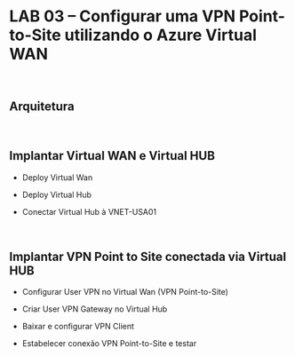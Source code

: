 # LAB 03 – Configurar uma VPN Point-to-Site utilizando o Azure Virtual WAN

&nbsp;
&nbsp;
&nbsp;
&nbsp;
&nbsp;
&nbsp;

## Arquitetura


&nbsp;
&nbsp;
&nbsp;
&nbsp;
&nbsp;
&nbsp;

## Implantar Virtual WAN e Virtual HUB

* Deploy Virtual Wan



* Deploy Virtual Hub



* Conectar Virtual Hub à VNET-USA01


&nbsp;
&nbsp;
&nbsp;
&nbsp;
&nbsp;
&nbsp;

## Implantar VPN Point to Site conectada via Virtual HUB

* Configurar User VPN no Virtual Wan (VPN Point-to-Site)



* Criar User VPN Gateway no Virtual Hub



* Baixar e configurar VPN Client



* Estabelecer conexão VPN Point-to-Site e testar